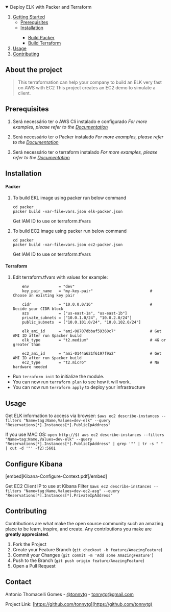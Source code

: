 <!-- TABLE OF CONTENTS -->
<details open="open">
  <summary>Deploy ELK with Packer and Terraform</summary>
  <ol>
    <li>
      <a href="#getting-started">Getting Started</a>
      <ul>
        <li><a href="#prerequisites">Prerequisites</a></li>
        <li><a href="#installation">Installation</a></li>
        <ul>
            <li><a href="#packer">Build Packer</a></li>
            <li><a href="#terraform">Build Terraform</a></li>
        </ul>
     </ul>
    </li>
    <li><a href="#usage">Usage</a></li>
    <li><a href="#contributing">Contributing</a></li>
  </ol>
</details>



## About the project
> This terraformation can help your company to build an ELK very fast on AWS with EC2 
> This project creates an EC2 demo to simulate a client.



## Prerequisites
1. Será necessário ter o AWS Cli instalado e configurado
_For more examples, please refer to the [Documentation](https://docs.aws.amazon.com/cli/latest/userguide/cli-chap-install.html)_

2. Será necessário ter o Packer instalado
_For more examples, please refer to the [Documentation](https://www.packer.io/downloads)_

3. Será necessário ter o terraform instalado
_For more examples, please refer to the [Documentation](https://www.terraform.io/downloads.html)_





## Installation

#### Packer
1. To build EKL image using packer run below command
    ```
    cd packer
    packer build -var-file=vars.json elk-packer.json
    ```
    Get IAM ID to use on terraform.tfvars

2. To build EC2 image using packer run below command
    ```
    cd packer
    packer build -var-file=vars.json ec2-packer.json
    ```
    Get IAM ID to use on terraform.tfvars



#### Terraform

1. Edit terraform.tfvars with values for example:
    ```
        env             = "dev"
        key_pair_name   = "my-key-pair"                         # Choose an existing key pair

        cidr            = "10.0.0.0/16"                         # Decide your CIDR block
        azs             = ["us-east-1a", "us-east-1b"]
        private_subnets = ["10.0.1.0/24", "10.0.2.0/24"]
        public_subnets  = ["10.0.101.0/24", "10.0.102.0/24"]

        elk_ami_id      = "ami-08707dbbaf59360c7"               # Get AMI ID after run $packer build
        elk_type        = "t2.medium"                           # 4G or greater than

        ec2_ami_id      = "ami-0144a621f6197f9a2"               # Get AMI ID after run $packer build
        ec2_type        = "t2.micro"                            # No hardware needed
    ```



- Run ``terraform init`` to initialize the module.
- You can now run ``terraform plan`` to see how it will work.
- You can now run ``terraform apply`` to deploy your infrastructure



## Usage

Get ELK information to access via browser:
``$aws ec2 describe-instances --filters "Name=tag:Name,Values=dev-elk" --query "Reservations[*].Instances[*].PublicIpAddress"``


If you use MAC OS:
``open http://$( aws ec2 describe-instances --filters "Name=tag:Name,Values=dev-elk" --query "Reservations[*].Instances[*].PublicIpAddress" | grep '"' | tr -s " " | cut -d '"' -f2):5601``


## Configure Kibana
[embed]Kibana-Configure-Context.pdf[/embed]



Get EC2 Client IP to use at Kibana Filter
``$aws ec2 describe-instances --filters "Name=tag:Name,Values=dev-ec2-asg" --query "Reservations[*].Instances[*].PrivateIpAddress"``



<!-- CONTRIBUTING -->
## Contributing

Contributions are what make the open source community such an amazing place to be learn, inspire, and create. Any contributions you make are **greatly appreciated**.

1. Fork the Project
2. Create your Feature Branch (`git checkout -b feature/AmazingFeature`)
3. Commit your Changes (`git commit -m 'Add some AmazingFeature'`)
4. Push to the Branch (`git push origin feature/AmazingFeature`)
5. Open a Pull Request

<!-- CONTACT -->
## Contact

Antonio Thomacelli Gomes - [@tonnytg](https://twitter.com/tonnytg) - tonnytg@gmail.com

Project Link: [https://github.com/tonnytg](https://github.com/tonnytg)